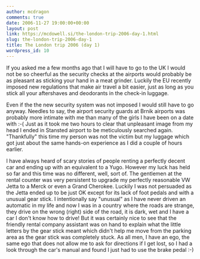 ```yaml
---
author: mcdragon
comments: true
date: 2006-11-27 19:00:00+00:00
layout: post
link: https://mcdowell.si/the-london-trip-2006-day-1.html
slug: the-london-trip-2006-day-1
title: The London trip 2006 (day 1)
wordpress_id: 10
---
```


If you asked me a few months ago that I will have to go to the UK I would not be so cheerful as the security checks at the airports would probably be as pleasant as sticking your hand in a meat grinder. Luckily the EU recently imposed new regulations that make air travel a bit easier, just as long as you stick all your aftershaves and deodorants in the check-in luggage.

Even if the the new security system was not imposed I would still have to go anyway. Needles to say, the airport security guards at Brnik airports was probably more intimate with me than many of the girls I have been on a date with :-(
Just as it took me two hours to clear that unpleasant image from my head I ended in Stansted airport to be meticulously searched again. "Thankfully" this time my person was not the victim but my luggage which got just about the same hands-on experience as I did a couple of hours earlier.

I have always heard of scary stories of people renting a perfectly decent car and ending up with an equivalent to a Yugo. However my luck has held so far and this time was no different, well, sort of. The gentlemen at the rental counter was very persistent to upgrade my perfectly reasonable VW Jetta to a Merck or even a Grand Cherokee. Luckily I was not persuaded as the Jetta ended up to be just OK except for its lack of foot pedals and with a unusual gear stick. I intentionally say "unusual" as I have never driven an automatic in my life and now I was in a country where the roads are strange, they drive on the wrong (right) side of the road, it is dark, wet and I have a car I don't know how to drive! But it was certainly nice to see that the friendly rental company assistant was on hand to explain what the little letters by the gear stick meant which didn't help me move from the parking area as the gear stick was completely stuck. As all men, I have an ego, the same ego that does not allow me to ask for directions if I get lost, so I had a look through the car's manual and found I just had to use the brake pedal :-)
